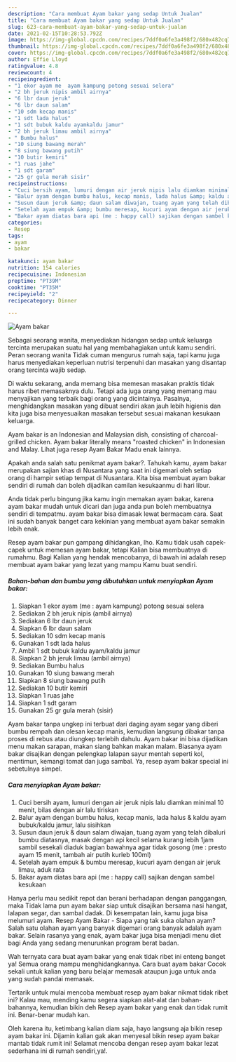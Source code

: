 ```yaml
---
description: "Cara membuat Ayam bakar yang sedap Untuk Jualan"
title: "Cara membuat Ayam bakar yang sedap Untuk Jualan"
slug: 623-cara-membuat-ayam-bakar-yang-sedap-untuk-jualan
date: 2021-02-15T10:28:53.792Z
image: https://img-global.cpcdn.com/recipes/7ddf0a6fe3a498f2/680x482cq70/ayam-bakar-foto-resep-utama.jpg
thumbnail: https://img-global.cpcdn.com/recipes/7ddf0a6fe3a498f2/680x482cq70/ayam-bakar-foto-resep-utama.jpg
cover: https://img-global.cpcdn.com/recipes/7ddf0a6fe3a498f2/680x482cq70/ayam-bakar-foto-resep-utama.jpg
author: Effie Lloyd
ratingvalue: 4.8
reviewcount: 4
recipeingredient:
- "1 ekor ayam me  ayam kampung potong sesuai selera"
- "2 bh jeruk nipis ambil airnya"
- "6 lbr daun jeruk"
- "6 lbr daun salam"
- "10 sdm kecap manis"
- "1 sdt lada halus"
- "1 sdt bubuk kaldu ayamkaldu jamur"
- "2 bh jeruk limau ambil airnya"
- " Bumbu halus"
- "10 siung bawang merah"
- "8 siung bawang putih"
- "10 butir kemiri"
- "1 ruas jahe"
- "1 sdt garam"
- "25 gr gula merah sisir"
recipeinstructions:
- "Cuci bersih ayam, lumuri dengan air jeruk nipis lalu diamkan minimal 10 menit, bilas dengan air lalu tiriskan"
- "Balur ayam dengan bumbu halus, kecap manis, lada halus &amp; kaldu ayam bubuk/kaldu jamur, lalu sisihkan"
- "Susun daun jeruk &amp; daun salam diwajan, tuang ayam yang telah dibaluri bumbu diatasnya, masak dengan api kecil selama kurang lebih 1jam sambil sesekali diaduk bagian bawahnya agar tidak gosong (me : presto ayam 15 menit, tambah air putih kurleb 100ml)"
- "Setelah ayam empuk &amp; bumbu meresap, kucuri ayam dengan air jeruk limau, aduk rata"
- "Bakar ayam diatas bara api (me : happy call) sajikan dengan sambel kesukaan"
categories:
- Resep
tags:
- ayam
- bakar

katakunci: ayam bakar 
nutrition: 154 calories
recipecuisine: Indonesian
preptime: "PT39M"
cooktime: "PT35M"
recipeyield: "2"
recipecategory: Dinner

---
```



![Ayam bakar](https://img-global.cpcdn.com/recipes/7ddf0a6fe3a498f2/680x482cq70/ayam-bakar-foto-resep-utama.jpg)

Sebagai seorang wanita, menyediakan hidangan sedap untuk keluarga tercinta merupakan suatu hal yang membahagiakan untuk kamu sendiri. Peran seorang  wanita Tidak cuman mengurus rumah saja, tapi kamu juga harus menyediakan keperluan nutrisi terpenuhi dan masakan yang disantap orang tercinta wajib sedap.

Di waktu  sekarang, anda memang bisa memesan masakan praktis tidak harus ribet memasaknya dulu. Tetapi ada juga orang yang memang mau menyajikan yang terbaik bagi orang yang dicintainya. Pasalnya, menghidangkan masakan yang dibuat sendiri akan jauh lebih higienis dan kita juga bisa menyesuaikan masakan tersebut sesuai makanan kesukaan keluarga. 

Ayam bakar is an Indonesian and Malaysian dish, consisting of charcoal-grilled chicken. Ayam bakar literally means &#34;roasted chicken&#34; in Indonesian and Malay. Lihat juga resep Ayam Bakar Madu enak lainnya.

Apakah anda salah satu penikmat ayam bakar?. Tahukah kamu, ayam bakar merupakan sajian khas di Nusantara yang saat ini digemari oleh setiap orang di hampir setiap tempat di Nusantara. Kita bisa membuat ayam bakar sendiri di rumah dan boleh dijadikan camilan kesukaanmu di hari libur.

Anda tidak perlu bingung jika kamu ingin memakan ayam bakar, karena ayam bakar mudah untuk dicari dan juga anda pun boleh membuatnya sendiri di tempatmu. ayam bakar bisa dimasak lewat bermacam cara. Saat ini sudah banyak banget cara kekinian yang membuat ayam bakar semakin lebih enak.

Resep ayam bakar pun gampang dihidangkan, lho. Kamu tidak usah capek-capek untuk memesan ayam bakar, tetapi Kalian bisa membuatnya di rumahmu. Bagi Kalian yang hendak mencobanya, di bawah ini adalah resep membuat ayam bakar yang lezat yang mampu Kamu buat sendiri.

<!--inarticleads1-->

##### Bahan-bahan dan bumbu yang dibutuhkan untuk menyiapkan Ayam bakar:

1. Siapkan 1 ekor ayam (me : ayam kampung) potong sesuai selera
1. Sediakan 2 bh jeruk nipis (ambil airnya)
1. Sediakan 6 lbr daun jeruk
1. Siapkan 6 lbr daun salam
1. Sediakan 10 sdm kecap manis
1. Gunakan 1 sdt lada halus
1. Ambil 1 sdt bubuk kaldu ayam/kaldu jamur
1. Siapkan 2 bh jeruk limau (ambil airnya)
1. Sediakan  Bumbu halus
1. Gunakan 10 siung bawang merah
1. Siapkan 8 siung bawang putih
1. Sediakan 10 butir kemiri
1. Siapkan 1 ruas jahe
1. Siapkan 1 sdt garam
1. Gunakan 25 gr gula merah (sisir)


Ayam bakar tanpa ungkep ini terbuat dari daging ayam segar yang diberi bumbu rempah dan olesan kecap manis, kemudian langsung dibakar tanpa proses di rebus atau diungkep terlebih dahulu. Ayam bakar ini bisa dijadikan menu makan sarapan, makan siang bahkan makan malam. Biasanya ayam bakar disajikan dengan pelengkap lalapan sayur mentah seperti kol, mentimun, kemangi tomat dan juga sambal. Ya, resep ayam bakar special ini sebetulnya simpel. 

<!--inarticleads2-->

##### Cara menyiapkan Ayam bakar:

1. Cuci bersih ayam, lumuri dengan air jeruk nipis lalu diamkan minimal 10 menit, bilas dengan air lalu tiriskan
1. Balur ayam dengan bumbu halus, kecap manis, lada halus &amp; kaldu ayam bubuk/kaldu jamur, lalu sisihkan
1. Susun daun jeruk &amp; daun salam diwajan, tuang ayam yang telah dibaluri bumbu diatasnya, masak dengan api kecil selama kurang lebih 1jam sambil sesekali diaduk bagian bawahnya agar tidak gosong (me : presto ayam 15 menit, tambah air putih kurleb 100ml)
1. Setelah ayam empuk &amp; bumbu meresap, kucuri ayam dengan air jeruk limau, aduk rata
1. Bakar ayam diatas bara api (me : happy call) sajikan dengan sambel kesukaan


Hanya perlu mau sedikit repot dan berani berhadapan dengan panggangan, maka Tidak lama pun ayam bakar siap untuk disajikan bersama nasi hangat, lalapan segar, dan sambal dadak. Di kesempatan lain, kamu juga bisa melumuri ayam. Resep Ayam Bakar - Siapa yang tak suka olahan ayam? Salah satu olahan ayam yang banyak digemari orang banyak adalah ayam bakar. Selain rasanya yang enak, ayam bakar juga bisa menjadi menu diet bagi Anda yang sedang menurunkan program berat badan. 

Wah ternyata cara buat ayam bakar yang enak tidak ribet ini enteng banget ya! Semua orang mampu menghidangkannya. Cara buat ayam bakar Cocok sekali untuk kalian yang baru belajar memasak ataupun juga untuk anda yang sudah pandai memasak.

Tertarik untuk mulai mencoba membuat resep ayam bakar nikmat tidak ribet ini? Kalau mau, mending kamu segera siapkan alat-alat dan bahan-bahannya, kemudian bikin deh Resep ayam bakar yang enak dan tidak rumit ini. Benar-benar mudah kan. 

Oleh karena itu, ketimbang kalian diam saja, hayo langsung aja bikin resep ayam bakar ini. Dijamin kalian gak akan menyesal bikin resep ayam bakar mantab tidak rumit ini! Selamat mencoba dengan resep ayam bakar lezat sederhana ini di rumah sendiri,ya!.

